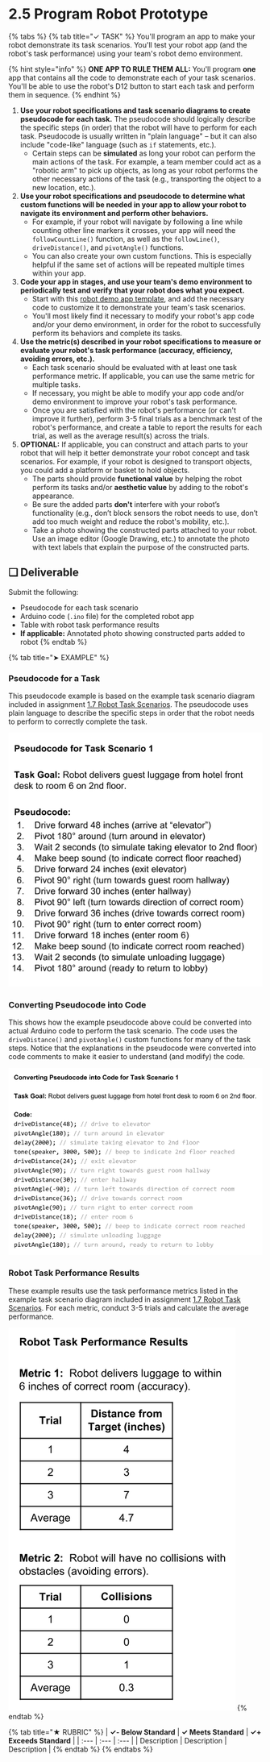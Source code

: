 # 2.5 Program Robot Prototype

{% tabs %}
{% tab title="✓ TASK" %}
You'll program an app to make your robot demonstrate its task scenarios. You'll test your robot app \(and the robot's task performance\) using your team's robot demo environment.

{% hint style="info" %}
**ONE APP TO RULE THEM ALL:** You'll program **one** app that contains all the code to demonstrate each of your task scenarios. You'll be able to use the robot's D12 button to start each task and perform them in sequence.
{% endhint %}

1. **Use your robot specifications and task scenario diagrams to create** **pseudocode for each task.** The pseudocode should logically describe the specific steps \(in order\) that the robot will have to perform for each task. Pseudocode is usually written in "plain language" – but it can also include "code-like" language \(such as `if` statements, etc.\).
   * Certain steps can be **simulated** as long your robot can perform the main actions of the task. For example, a team member could act as a "robotic arm" to pick up objects, as long as your robot performs the other necessary actions of the task \(e.g., transporting the object to a new location, etc.\).
2. **Use your robot specifications and pseudocode to determine what custom functions will be needed in your app to allow your robot to navigate its environment and perform other behaviors.**
   * For example, if your robot will navigate by following a line while counting other line markers it crosses, your app will need the `followCountLine()` function, as well as the `followLine()`, `driveDistance()`, and `pivotAngle()` functions.
   * You can also create your own custom functions. This is especially helpful if the same set of actions will be repeated multiple times within your app.
3. **Code your app in stages, and use your team's demo environment to periodically test and verify that your robot does what you expect.**
   * Start with this [robot demo app template](https://docs.idew.org/code-robotics/references/arduino-code-editor/robot-demo-app-template), and add the necessary code to customize it to demonstrate your team's task scenarios.
   * You'll most likely find it necessary to modify your robot's app code and/or your demo environment, in order for the robot to successfully perform its behaviors and complete its tasks.
4. **Use the metric\(s\) described in your robot specifications to measure or evaluate your robot's task performance \(accuracy, efficiency, avoiding errors, etc.\).**
   * Each task scenario should be evaluated with at least one task performance metric. If applicable, you can use the same metric for multiple tasks.
   * If necessary, you might be able to modify your app code and/or demo environment to improve your robot's task performance.
   * Once you are satisfied with the robot's performance \(or can't improve it further\), perform 3-5 final trials as a benchmark test of the robot's performance, and create a table to report the results for each trial, as well as the average result\(s\) across the trials.
5. **OPTIONAL:**  If applicable, you can construct and attach parts to your robot that will help it better demonstrate your robot concept and task scenarios. For example, if your robot is designed to transport objects, you could add a platform or basket to hold objects.
   * The parts should provide **functional value** by helping the robot perform its tasks and/or **aesthetic value** by adding to the robot's appearance.
   * Be sure the added parts **don't** interfere with your robot’s functionality \(e.g., don’t block sensors the robot needs to use, don’t add too much weight and reduce the robot's mobility, etc.\).
   * Take a photo showing the constructed parts attached to your robot. Use an image editor \(Google Drawing, etc.\) to annotate the photo with text labels that explain the purpose of the constructed parts.

## **❏ Deliverable**

Submit the following:

* Pseudocode for each task scenario
* Arduino code \(`.ino` file\) for the completed robot app
* Table with robot task performance results
* **If applicable:**  Annotated photo showing constructed parts added to robot
{% endtab %}

{% tab title="➤ EXAMPLE" %}
### Pseudocode for a Task

This pseudocode example is based on the example task scenario diagram included in assignment [1.7 Robot Task Scenarios](../1-discover-and-define-problem/1.7-robot-task-scenarios.md). The pseudocode uses plain language to describe the specific steps in order that the robot needs to perform to correctly complete the task.

![](../../.gitbook/assets/pseudocode-example.png)

### Converting Pseudocode into Code

This shows how the example pseudocode above could be converted into actual Arduino code to perform the task scenario. The code uses the `driveDistance()` and `pivotAngle()` custom functions for many of the task steps. Notice that the explanations in the pseudocode were converted into code comments to make it easier to understand \(and modify\) the code.

![](../../.gitbook/assets/pseudocode-to-code-example.png)

### Robot Task Performance Results

These example results use the task performance metrics listed in the example task scenario diagram included in assignment [1.7 Robot Task Scenarios](../1-discover-and-define-problem/1.7-robot-task-scenarios.md). For each metric, conduct 3-5 trials and calculate the average performance.

![](../../.gitbook/assets/task-performance-example.png)
{% endtab %}

{% tab title="★ RUBRIC" %}
| **✓- Below Standard** | **✓ Meets Standard** | **✓+ Exceeds Standard** |
| :--- | :--- | :--- |
| Description | Description | Description |
{% endtab %}
{% endtabs %}

